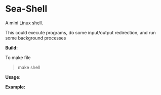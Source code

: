 Sea-Shell
=========

A mini Linux shell.

This could execute programs, do some input/output redirection, and run some background processes

**Build:**

To make file
  > make shell

**Usage:**

**Example:**

